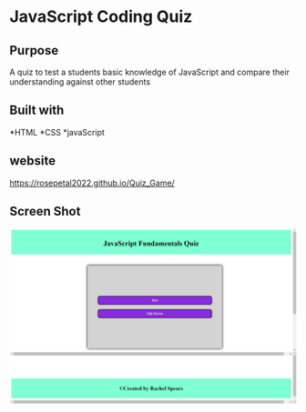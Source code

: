 # JavaScript Coding Quiz 


## Purpose
A quiz to test a students basic knowledge of JavaScript and compare their understanding against other students

## Built with
*HTML
*CSS
*javaScript

## website
 https://rosepetal2022.github.io/Quiz_Game/

## Screen Shot
![This is an image](assets/screenshot.png)
